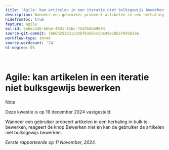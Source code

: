 ```yaml
---
title: 'Agile: kan artikelen in een iteratie niet bulksgewijs bewerken'
description: Wanneer een gebruiker probeert artikelen in een herhaling in bulk te bewerken, reageert de knop Bewerken niet en kan de gebruiker de artikelen niet bulksgewijs bewerken.
hidefromtoc: true
feature: Agile
exl-id: eebec1d6-b6be-49d1-816c-75d7b6b59094
source-git-commit: 7b66d253831c83bf6166cc5be39e18be704503a6
workflow-type: tm+mt
source-wordcount: '74'
ht-degree: 0%

---
```


# Agile: kan artikelen in een iteratie niet bulksgewijs bewerken

>[!NOTE]
>
>Deze kwestie is op 19 december 2024 vastgesteld.

Wanneer een gebruiker probeert artikelen in een herhaling in bulk te bewerken, reageert de knop Bewerken niet en kan de gebruiker de artikelen niet bulksgewijs bewerken.

_Eerste rapporteerde op 11 November, 2024._
